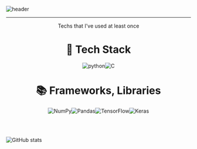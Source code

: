 ![header](https://capsule-render.vercel.app/api?type=waving&color=0:5e7e9b,100:ffe0e5&height=200&section=header&text=ILXYENILXY&fontSize=70&fontColor=fff&fontAlignY=45)

<div align=center>

---
Techs that I've used at least once

  
# 🔧 Tech Stack

  ![python](https://img.shields.io/badge/Python-005A9C.svg?&style=for-the-badge&logo=Python&logoColor=fff)![C](https://img.shields.io/badge/C-000080.svg?&style=for-the-badge&logo=Python&logoColor=fff)
  
  
# 📚 Frameworks, Libraries

![NumPy](https://img.shields.io/badge/numpy-%23013243.svg?style=for-the-badge&logo=numpy&logoColor=white)![Pandas](https://img.shields.io/badge/pandas-%23150458.svg?style=for-the-badge&logo=pandas&logoColor=white)![TensorFlow](https://img.shields.io/badge/TensorFlow-%23FF6F00.svg?style=for-the-badge&logo=TensorFlow&logoColor=white)![Keras](https://img.shields.io/badge/Keras-%23D00000.svg?style=for-the-badge&logo=Keras&logoColor=white)

</div>


<br>
<br>

![GitHub stats](https://github-readme-stats.vercel.app/api?username=ILXYENILXY&bg_color=30,5e7e9b,ffe0e5)
